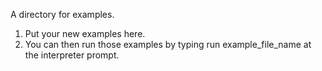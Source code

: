 A directory for examples.
1. Put your new examples here.
2. You can then run those examples by typing run example_file_name at the interpreter prompt.
